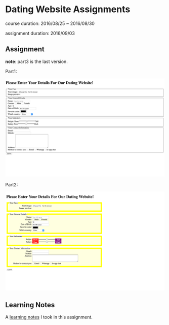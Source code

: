 # Dating Website Assignments

course duration: 2016/08/25 ~ 2016/08/30

assignment duration: 2016/09/03

## Assignment

**note**: part3 is the last version.

Part1:

![part1 snapshot](https://github.com/bessiepen/Online-Course-Assignments/blob/master/HTML-CSS-JavaScript/1-dating-website/part1.png?raw=true)

Part2:

![part2 snapshot](https://github.com/bessiepen/Online-Course-Assignments/blob/master/HTML-CSS-JavaScript/1-dating-website/part2.png?raw=true)

## Learning Notes

A [learning notes]() I took in this assignment.
